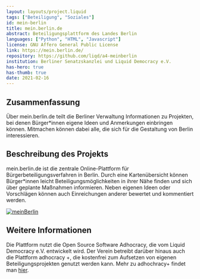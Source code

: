 ```yaml
---
layout: layouts/project.liquid
tags: ["Beteiligung", "Soziales"]
id: mein-berlin
title: mein.berlin.de
abstract: Beteiligungsplattform des Landes Berlin
languages: ["Python", "HTML", "Javascript"]
license: GNU Affero General Public License
link: https://mein.berlin.de/
repository: https://github.com/liqd/a4-meinberlin
institution: Berliner Senatzskanzlei und Liquid Democracy e.V.
has-hero: true
has-thumb: true
date: 2021-02-16
---
```


## Zusammenfassung 

Über mein.berlin.de teilt die Berliner Verwaltung Informationen zu Projekten, bei denen Bürger*innen eigene Ideen und Anmerkungen einbringen können.
Mitmachen können dabei alle, die sich für die Gestaltung von Berlin interessieren.

## Beschreibung des Projekts

mein.berlin.de ist die zentrale Online-Plattform für Bürgerbeteiligungsverfahren in Berlin. Durch eine Kartenübersicht können Bürger\*innen leicht Beteiligungsmöglichkeiten in ihrer Nähe finden und sich über geplante Maßnahmen informieren. Neben eigenen Ideen oder Vorschlägen können auch Einreichungen anderer bewertet und kommentiert werden.

[![meinBerlin](/assets/images/projects/meinBerlin.png)](https://mein.berlin.de/)

## Weitere Informationen

Die Plattform nutzt die Open Source Software Adhocracy, die vom Liquid Democracy e.V. entwickelt wird. Der Verein betreibt darüber hinaus auch die Plattform adhocracy +, die kostenfrei zum Aufsetzen von eigenen Beteiligungsprojekten genutzt werden kann. Mehr zu adhochracy+ findet man [hier](https://adhocracy.plus/).
